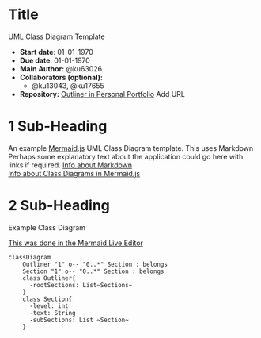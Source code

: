 # Title
UML Class Diagram Template
- **Start date**: 01-01-1970  
- **Due date**: 01-01-1970  
- **Main Author:** @ku63026  
- **Collaborators (optional):**  
  - @ku13043, @ku17655  
- **Repository:**
[Outliner in Personal Portfolio]() Add URL 

# 1 Sub-Heading

An example [Mermaid.js](https://mermaid.js.org/) UML Class Diagram template.  This uses Markdown Perhaps some explanatory text about the application could go here with links if required.
[Info about Markdown](https://markdown.land/)  
[Info about Class Diagrams in Mermaid.js](https://mermaid.js.org/syntax/classDiagram.html)  
 

# 2 Sub-Heading
Example Class Diagram

[This was done in the Mermaid Live Editor](https://mermaid.live/)  


```mermaid
classDiagram
    Outliner "1" o-- "0..*" Section : belongs
    Section "1" o-- "0..*" Section : belongs 
    class Outliner{
      -rootSections: List~Sections~
    }
    class Section{
      -level: int
      -text: String
      -subSections: List ~Section~
    }

```
